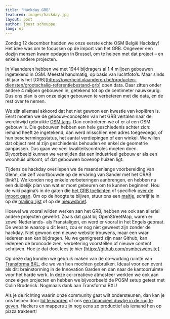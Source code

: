 ```yaml
---
title: "Hackday GRB"
featured: images/hackday.jpg
layout: post
author: joost schouppe
lang: nl
---
```



Zondag 12 december hadden we onze eerste echte OSM België Hackday! 
Het idee was om te focussen op de import van het GRB. Ongeveer een dozijn mensen kwam opdagen in Brussel, 
om te helpen met dat project – en enkele andere projecten.
 
In Vlaanderen hebben we met 1944 bijdragers al 1.4 miljoen gebouwen ingetekend in OSM. 
Meestal handmatig, op basis van luchtfoto’s. Maar sinds dit jaar is het 
[GRB][https://overheid.vlaanderen.be/producten-diensten/grootschalig-referentiebestand-grb] open data. 
Daar zitten onder andere 4 miljoen gebouwen in, getekend tot op de centimeter nauwkeurig. 
Dus ons plan is om onze eigen gebouwen te verbeteren met die data, en de rest over te nemen. 
 
We zijn allemaal akkoord dat het niet gewoon een kwestie van kopiëren is. 
Eerst moeten we de gebouw-concepten van het GRB vertalen naar de wereldwijd gebruikte [OSM tags](https://wiki.openstreetmap.org/wiki/Tags). 
Dan controleren we of er al een OSM gebouw is. Die gebouwen hebben een hele geschiedenis achter zich: 
iemand heeft ze ingetekend, dan werd misschien een adres toegevoegd, of hun beschermingsstatus, 
het aantal verdiepingen of een winkel. We willen dat object met al zijn geschiedenis behouden en enkel de geometrie aanpassen. 
Dus gaan we veel kwaliteitscontroles moeten doen. Bijvoorbeeld kunnen we vermijden dat een industrieel gebouw er
als een woonhuis uitkomt, of dat gebouwen bovenop huizen ligt.
 
Tijdens de hackday overliepen we de maandenlange voorbereiding van Glenn, die zelf voortbouwde op de ervaring van Sander
met het CRAB [link?]. We konden nog enkele verbeteringen aanbrengen, en hebben nu een duidelijk plan van wat er moet gebeuren 
om te kunnen beginnen. Hou de wiki pagina’s in de gaten die 
[het GRB toelichten](https://wiki.openstreetmap.org/wiki/WikiProject_Belgium/GRB) of specifiek 
[over de import gaan](https://wiki.openstreetmap.org/wiki/GRBimport). 
Om op de hoogte te blijven, stuur ons een [maitje](mailto:community@osm.be), schrijf je in op 
de [mailing lijst](https://lists.openstreetmap.org/listinfo/talk-be) of op de [nieuwsbrief](http://eepurl.com/bZoZlj).
 
Hoewel we vooral wilden werken aan het GRB, hebben we ook aan allerlei andere projecten gewerkt. 
Zoals dat gaat bij OpenStreetMap, waren er zowel Nederlands- als Franstaligen, en werd er vooral in het 
Engels gepraat. De website waarop u dit leest, zou er nog niet geweest zijn zonder de hackday. 
Niet gewoon een nieuwe website trouwens, maar een waar iedereen aan kan bijdragen. 
Nu we gemigreerd zijn naar Github, kan iedereen de broncode zien, verbetering voorstellen of nieuwe content schrijven. Hoe je dat doet lees je hier [https://github.com/osmbe/website].
 
Op deze dag konden we gebruik maken van de co-working ruimte van [Transforma BXL](https://www.transformabxl.be), die we van hen mochten gebruiken. Ideaal voor een event als dit: brainstorming in de Innovation Garden en dan naar de kantoorruimte voor het harde werk. In deze co-creatieve atmosfeer werkten we ook aan onze eigen projecten en hebben we bijvoorbeeld de POSM setup getest met Colin Broderick. Nogmaals dank aan Transforma BXL!
 
Als je de richting waarin onze community gaat wilt ondersteunen, dan kan je ons helpen door [lid te worden](http://www.osm.be/nl/signup.html) of ons [een financieel duwtje in de rug te geven](mailto:community@osm.be). Hackers en mappers zijn nog eens zo productief als iemand hen op pizza trakteert!
